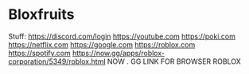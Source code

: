 # Bloxfruits 
 Stuff: https://discord.com/login
 https://youtube.com
https://poki.com
https://netflix.com
https://google.com
https://roblox.com
https://spotify.com
https://now.gg/apps/roblox-corporation/5349/roblox.html NOW . GG LINK FOR BROWSER ROBLOX
